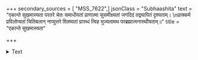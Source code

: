 +++
secondary_sources = [ "MSS_7622",]
jsonClass = "Subhaashita"
text = "एकान्ते सुखमास्यता परतरे चेतः समाधीयतां प्राणात्मा सुसमीक्ष्यतां जगदिदं तद्व्यापितं दृश्यताम्।  \nप्राक्कर्म प्रविलोप्यतां चितिबलान् नाप्युत्तरे श्लिष्यतां प्रारब्धं त्विह भुज्यतामथ परब्रह्मात्मनास्थीयताम्॥"
title = "एकान्ते सुखमास्यता"

+++

<details><summary>Text</summary>

एकान्ते सुखमास्यता परतरे चेतः समाधीयतां प्राणात्मा सुसमीक्ष्यतां जगदिदं तद्व्यापितं दृश्यताम्।  
प्राक्कर्म प्रविलोप्यतां चितिबलान् नाप्युत्तरे श्लिष्यतां प्रारब्धं त्विह भुज्यतामथ परब्रह्मात्मनास्थीयताम्॥
</details>
